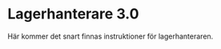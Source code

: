 Lagerhanterare 3.0
==================

Här kommer det snart finnas instruktioner för lagerhanteraren.